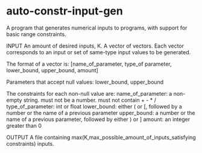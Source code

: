 # auto-constr-input-gen
A program that generates numerical inputs to programs, with support for basic range constraints.


INPUT
An amount of desired inputs, K.
A vector of vectors. Each vector corresponds to an input or set of same-type input values to be generated.

The format of a vector is:
[name_of_parameter, type_of parameter, lower_bound, upper_bound, amount]

Parameters that accept null values:
lower_bound, upper_bound

The constraints for each non-null value are:
name_of_parameter: a non-empty string. must not be a number. must not contain + - * / 
type_of_parameter: int or float
lower_bound: either ( or [, followed by a number or the name of a previous parameter
upper_bound: a number or the name of a previous parameter, followed by either ) or ]
amount: an integer greater than 0


OUTPUT
A file containing max(K,max_possible_amount_of_inputs_satisfying constraints) inputs.
